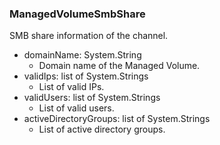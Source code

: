 ### ManagedVolumeSmbShare
SMB share information of the channel.

- domainName: System.String
  - Domain name of the Managed Volume.
- validIps: list of System.Strings
  - List of valid IPs.
- validUsers: list of System.Strings
  - List of valid users.
- activeDirectoryGroups: list of System.Strings
  - List of active directory groups.
